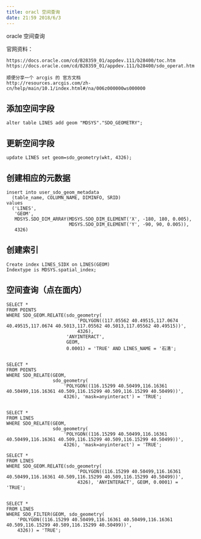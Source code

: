 ```yaml
---
title: oracl 空间查询
date: 21:59 2018/6/3
---
```


oracle 空间查询

官网资料：

    https://docs.oracle.com/cd/B28359_01/appdev.111/b28400/toc.htm
    https://docs.oracle.com/cd/B28359_01/appdev.111/b28400/sdo_operat.htm
    
    顺便分享一个 arcgis 的 官方文档
    http://resources.arcgis.com/zh-cn/help/main/10.1/index.html#/na/006z000000ws000000



添加空间字段
-- 

    alter table LINES add geom "MDSYS"."SDO_GEOMETRY";

更新空间字段
-- 
    
    update LINES set geom=sdo_geometry(wkt, 4326);

创建相应的元数据
---
    
    insert into user_sdo_geom_metadata
      (table_name, COLUMN_NAME, DIMINFO, SRID)
    values
      ('LINES',
       'GEOM',
       MDSYS.SDO_DIM_ARRAY(MDSYS.SDO_DIM_ELEMENT('X', -180, 180, 0.005),
                           MDSYS.SDO_DIM_ELEMENT('Y', -90, 90, 0.005)),
       4326)

创建索引
--
    Create index LINES_SIDX on LINES(GEOM)
    Indextype is MDSYS.spatial_index;



空间查询（点在面内）
---
    
    SELECT *
    FROM POINTS
    WHERE SDO_GEOM.RELATE(sdo_geometry(
                              'POLYGON((117.05562 40.49515,117.0674 40.49515,117.0674 40.5013,117.05562 40.5013,117.05562 40.49515))',
                              4326),
                          'ANYINTERACT',
                          GEOM,
                          0.0001) = 'TRUE' AND LINES_NAME = '石清';
    
    
    SELECT *
    FROM POINTS
    WHERE SDO_RELATE(GEOM,
                     sdo_geometry(
                         'POLYGON((116.15299 40.50499,116.16361 40.50499,116.16361 40.509,116.15299 40.509,116.15299 40.50499))',
                         4326), 'mask=anyinteract') = 'TRUE';
    
    
    SELECT *
    FROM LINES
    WHERE SDO_RELATE(GEOM,
                     sdo_geometry(
                         'POLYGON((116.15299 40.50499,116.16361 40.50499,116.16361 40.509,116.15299 40.509,116.15299 40.50499))',
                         4326), 'mask=anyinteract') = 'TRUE';
    
    SELECT *
    FROM LINES
    WHERE SDO_GEOM.RELATE(sdo_geometry(
                              'POLYGON((116.15299 40.50499,116.16361 40.50499,116.16361 40.509,116.15299 40.509,116.15299 40.50499))',
                              4326), 'ANYINTERACT', GEOM, 0.0001) = 'TRUE';
    
    
    SELECT *
    FROM LINES
    WHERE SDO_FILTER(GEOM, sdo_geometry(
        'POLYGON((116.15299 40.50499,116.16361 40.50499,116.16361 40.509,116.15299 40.509,116.15299 40.50499))',
        4326)) = 'TRUE';
